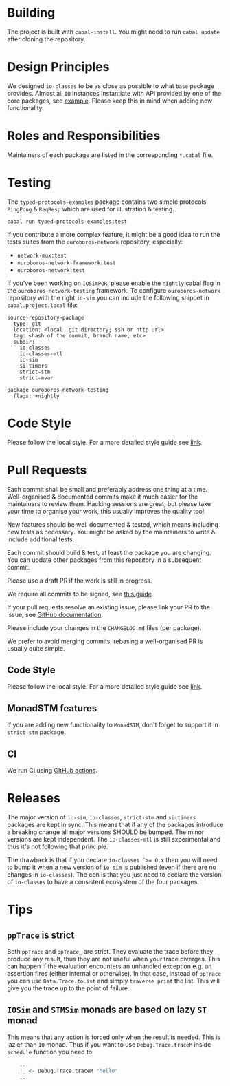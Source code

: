 # Building

The project is built with `cabal-install`.  You might need to run `cabal
update` after cloning the repository.

# Design Principles

We designed `io-classes` to be as close as possible to what `base` package
provides.  Almost all `IO` instances instantiate with API provided by one of
the core packages, see
[example](https://github.com/input-output-hk/io-sim/blob/main/io-classes/src/Control/Monad/Class/MonadSTM.hs?plain=1#L410-L446).
Please keep this in mind when adding new functionality.

# Roles and Responsibilities

Maintainers of each package are listed in the corresponding `*.cabal` file.

# Testing

The `typed-protocols-examples` package contains two simple protocols `PingPong`
& `ReqResp` which are used for illustration & testing.

```
cabal run typed-protocols-examples:test
```

If you contribute a more complex feature, it might be a good idea to run the
tests suites from the `ouroboros-network` repository, especially:

* `network-mux:test`
* `ouroboros-network-framework:test`
* `ouroboros-network:test`

If you've been working on `IOSimPOR`, please enable the `nightly` cabal flag in
the `ouroboros-network-testing` framework.  To configure `ouroboros-network`
repository with the right `io-sim` you can include the following snippet in
`cabal.project.local` file:
```
source-repository-package
  type: git
  location: <local .git directory; ssh or http url>
  tag: <hash of the commit, branch name, etc>
  subdir:
    io-classes
    io-classes-mtl
    io-sim
    si-timers
    strict-stm
    strict-mvar

package ouroboros-network-testing
  flags: +nightly
```

# Code Style

Please follow the local style.  For a more detailed style guide see
[link](https://github.com/input-output-hk/ouroboros-network/blob/master/docs/StyleGuide.md).

# Pull Requests

Each commit shall be small and preferably address one thing at a time.
Well-organised & documented commits make it much easier for the maintainers to
review them.  Hacking sessions are great, but please take your time to organise
your work, this usually improves the quality too!

New features should be well documented & tested, which means including new
tests as necessary.  You might be asked by the maintainers to write & include
additional tests.

Each commit should build & test, at least the package you are changing.  You
can update other packages from this repository in a subsequent commit.

Please use a draft PR if the work is still in progress.

We require all commits to be signed, see [this guide][gh-signing-commits].

If your pull requests resolve an existing issue, please link your PR to the
issue, see [GitHub documentation][gh-link-issue].

Please include your changes in the `CHANGELOG.md` files (per package).

We prefer to avoid merging commits, rebasing a well-organised PR is usually
quite simple.

## Code Style

Please follow the local style.  For a more detailed style guide see
[link](https://github.com/input-output-hk/ouroboros-network/blob/master/docs/StyleGuide.md).

## MonadSTM features

If you are adding new functionality to `MonadSTM`, don't forget to support it
in `strict-stm` package.

## CI

We run CI using [GitHub actions][ci].

# Releases

The major version of `io-sim`, `io-classes`, `strict-stm` and `si-timers`
packages are kept in sync.  This means that if any of the packages introduce
a breaking change all major versions SHOULD be bumped.  The minor versions are
kept independent.  The `io-classes-mtl` is still experimental and thus it's not
following that principle.

The drawback is that if you declare `io-classes ^>= 0.x` then you will need to
bump it when a new version of `io-sim` is published (even if there are no changes
in `io-classes`).  The con is that you just need to declare the version of
`io-classes` to have a consistent ecosystem of the four packages.

# Tips

## `ppTrace` is strict

Both `ppTrace` and `ppTrace_` are strict.  They evaluate the trace before they
produce any result, thus they are not useful when your trace diverges.  This
can happen if the evaluation encounters an unhandled exception e.g. an assertion
fires (either internal or otherwise).  In that case, instead of `ppTrace` you
can use `Data.Trace.toList` and simply `traverse print` the list.  This will
give you the trace up to the point of failure.

## `IOSim` and `STMSim` monads are based on lazy `ST` monad

This means that any action is forced only when the result is needed.  This is
lazier than `IO` monad.  Thus if you want to use `Debug.Trace.traceM` inside
`schedule` function you need to:
```hs
    ...
    !_ <- Debug.Trace.traceM "hello"
    ...
```



[CHaP]: https://github.com/input-output-hk/cardano-haskell-packages/
[gh-link-issue]: https://docs.github.com/en/github/managing-your-work-on-github/linking-a-pull-request-to-an-issue
[gh-signing-commits]: https://docs.github.com/en/authentication/managing-commit-signature-verification/signing-commits
[ci]: https://github.com/input-output-hk/io-sim/actions

